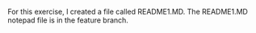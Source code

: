 For this exercise, I created a file called README1.MD.
The README1.MD notepad file is in the feature branch.
